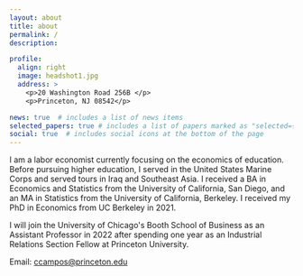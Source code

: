 ```yaml
---
layout: about
title: about
permalink: /
description: 

profile:
  align: right
  image: headshot1.jpg
  address: >
    <p>20 Washington Road 256B </p>
    <p>Princeton, NJ 08542</p>

news: true  # includes a list of news items
selected_papers: true # includes a list of papers marked as "selected={true}"
social: true  # includes social icons at the bottom of the page
---
```


I am a labor economist currently focusing on the economics of education.  Before pursuing higher education, I served in the United States Marine Corps and served tours in Iraq and Southeast Asia. I received a BA in Economics and Statistics from the University of California, San Diego, and an MA in Statistics from the University of California, Berkeley. I received my PhD in Economics from UC Berkeley in 2021.

I will join the University of Chicago's Booth School of Business as an Assistant Professor in 2022 after spending one year as an Industrial Relations Section Fellow at Princeton University.

Email: ccampos@princeton.edu
